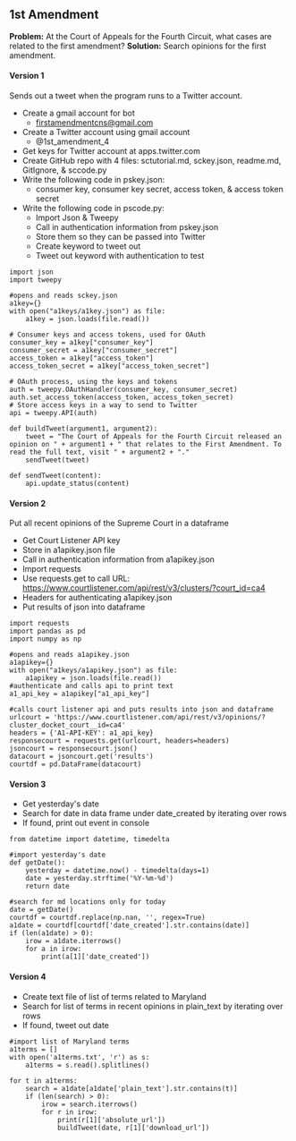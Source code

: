 ## 1st Amendment
**Problem:** At the Court of Appeals for the Fourth Circuit, what cases are related to the first amendment?
**Solution:** Search opinions for the first amendment.

#### Version 1
Sends out a tweet when the program runs to a Twitter account.
* Create a gmail account for bot
  - firstamendmentcns@gmail.com
* Create a Twitter account using gmail account
  - @1st_amendment_4
* Get keys for Twitter account at apps.twitter.com
* Create GitHub repo with 4 files: sctutorial.md, sckey.json, readme.md, GitIgnore, & sccode.py
* Write the following code in pskey.json:
  - consumer key, consumer key secret, access token, & access token secret
* Write the following code in pscode.py:
  - Import Json & Tweepy
  - Call in authentication information from pskey.json
  - Store them so they can be passed into Twitter
  - Create keyword to tweet out
  - Tweet out keyword with authentication to test
```
import json
import tweepy

#opens and reads sckey.json
a1key={}
with open("a1keys/a1key.json") as file:
    a1key = json.loads(file.read())
  
# Consumer keys and access tokens, used for OAuth
consumer_key = a1key["consumer_key"]
consumer_secret = a1key["consumer_secret"]
access_token = a1key["access_token"]
access_token_secret = a1key["access_token_secret"]

# OAuth process, using the keys and tokens
auth = tweepy.OAuthHandler(consumer_key, consumer_secret)
auth.set_access_token(access_token, access_token_secret)
# Store access keys in a way to send to Twitter
api = tweepy.API(auth)

def buildTweet(argument1, argument2):
    tweet = "The Court of Appeals for the Fourth Circuit released an opinion on " + argument1 + " that relates to the First Amendment. To read the full text, visit " + argument2 + "."   
    sendTweet(tweet)

def sendTweet(content):
    api.update_status(content)
```
#### Version 2 
Put all recent opinions of the Supreme Court in a dataframe
* Get Court Listener API key
* Store in a1apikey.json file
* Call in authentication information from a1apikey.json
* Import requests
* Use requests.get to call URL: https://www.courtlistener.com/api/rest/v3/clusters/?court_id=ca4 
* Headers for authenticating a1apikey.json
* Put results of json into dataframe
```
import requests
import pandas as pd
import numpy as np

#opens and reads a1apikey.json
a1apikey={}
with open("a1keys/a1apikey.json") as file:
    a1apikey = json.loads(file.read())
#authenticate and calls api to print text
a1_api_key = a1apikey["a1_api_key"]

#calls court listener api and puts results into json and dataframe
urlcourt = 'https://www.courtlistener.com/api/rest/v3/opinions/?cluster_docket_court__id=ca4'
headers = {'A1-API-KEY': a1_api_key}
responsecourt = requests.get(urlcourt, headers=headers)
jsoncourt = responsecourt.json()
datacourt = jsoncourt.get('results')
courtdf = pd.DataFrame(datacourt)
```
#### Version 3
* Get yesterday's date
* Search for date in data frame under date_created by iterating over rows
* If found, print out event in console
```
from datetime import datetime, timedelta

#import yesterday's date
def getDate():
    yesterday = datetime.now() - timedelta(days=1)
    date = yesterday.strftime('%Y-%m-%d')
    return date
    
#search for md locations only for today
date = getDate()
courtdf = courtdf.replace(np.nan, '', regex=True)
a1date = courtdf[courtdf['date_created'].str.contains(date)]
if (len(a1date) > 0):
    irow = a1date.iterrows()
    for a in irow:
        print(a[1]['date_created'])
```
#### Version 4
* Create text file of list of terms related to Maryland
* Search for list of terms in recent opinions in plain_text by iterating over rows
* If found, tweet out date
```
#import list of Maryland terms
a1terms = []
with open('a1terms.txt', 'r') as s:
    a1terms = s.read().splitlines()
    
for t in a1terms:
    search = a1date[a1date['plain_text'].str.contains(t)]
    if (len(search) > 0):
        irow = search.iterrows()
        for r in irow:
            print(r[1]['absolute_url'])
            buildTweet(date, r[1]['download_url'])
```